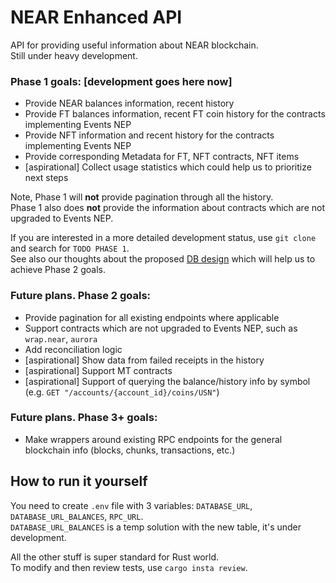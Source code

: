 # NEAR Enhanced API

API for providing useful information about NEAR blockchain.  
Still under heavy development.

### Phase 1 goals: [development goes here now]
- Provide NEAR balances information, recent history
- Provide FT balances information, recent FT coin history for the contracts implementing Events NEP
- Provide NFT information and recent history for the contracts implementing Events NEP
- Provide corresponding Metadata for FT, NFT contracts, NFT items
- [aspirational] Collect usage statistics which could help us to prioritize next steps

Note, Phase 1 will **not** provide pagination through all the history.  
Phase 1 also does **not** provide the information about contracts which are not upgraded to Events NEP.

If you are interested in a more detailed development status, use `git clone` and search for `TODO PHASE 1`.  
See also our thoughts about the proposed [DB design](DB_DESIGN.md) which will help us to achieve Phase 2 goals.

### Future plans. Phase 2 goals:
- Provide pagination for all existing endpoints where applicable
- Support contracts which are not upgraded to Events NEP, such as `wrap.near`, `aurora`
- Add reconciliation logic
- [aspirational] Show data from failed receipts in the history
- [aspirational] Support MT contracts 
- [aspirational] Support of querying the balance/history info by symbol (e.g. `GET "/accounts/{account_id}/coins/USN"`) 

### Future plans. Phase 3+ goals:
- Make wrappers around existing RPC endpoints for the general blockchain info (blocks, chunks, transactions, etc.)

## How to run it yourself

You need to create `.env` file with 3 variables: `DATABASE_URL`, `DATABASE_URL_BALANCES`, `RPC_URL`.  
`DATABASE_URL_BALANCES` is a temp solution with the new table, it's under development.

All the other stuff is super standard for Rust world.  
To modify and then review tests, use `cargo insta review`.
